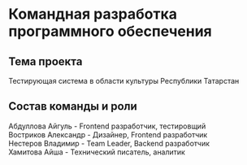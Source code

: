 # Командная разработка программного обеспечения

## Тема проекта
Тестирующая система в области культуры Республики Татарстан

## Состав команды и роли
Абдуллова Айгуль - Frontend разработчик, тестировщий  
Востриков Александр - Дизайнер, Frontend разработчик  
Нестеров Владимир - Team Leader, Backend разработчик  
Хамитова Айша - Технический писатель, аналитик
